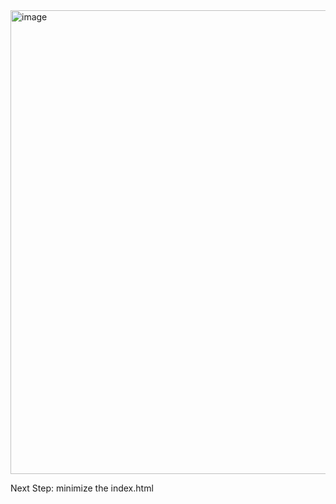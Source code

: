 <img width="1470" height="742" alt="image" src="https://github.com/user-attachments/assets/4b6fcf0c-c999-435f-89d9-386e8bfffad5" />

Next Step: minimize the index.html